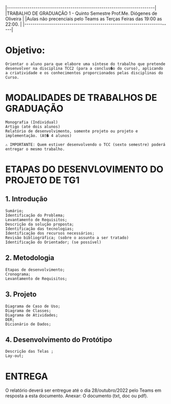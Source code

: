 |------------------------------------------------------------------------|
|TRABALHO DE GRADUAÇÃO 1 - Quinto Semestre Prof.Me. Diógenes de Oliveira |
|Aulas não precenciais pelo Teams as Terças Feiras das 19:00 as 22:00.   |
|------------------------------------------------------------------------|

# Objetivo:
    Orientar o aluno para que elabore uma síntese do trabalho que pretende desenvolver na disciplina TCC2 (para a conclus�o do curso), aplicando a criatividade e os conhecimentos proporcionados pelas disciplinas do Curso.

# MODALIDADES DE TRABALHOS DE GRADUAÇÃO

    Monografia (Individual)
    Artigo (até dois alunos)
    Relatório de desenvolvimento, somente projeto ou projeto e implementação. (At� 4 alunos)

    ⚠️ IMPORTANTE: Quem estiver desenvolvendo o TCC (sexto semestre) poderá entregar o mesmo trabalho.

# ETAPAS DO DESENVLOVIMENTO DO PROJETO DE TG1

##  1. Introdução
    Sumário;
    Identificação do Problema;
    Levantamento de Requisitos;
    Descrição da solução proposta;
    Identificação das tecnologias;
    Identificação dos recursos necessários;
    Revisão bibliográfica; (sobre o assunto a ser tratado)
    Identificação do Orientador; (se possível)

##  2. Metodologia
    Etapas de desenvolvimento;
    Cronograma;
    Levantamento de Requisitos;

##  3. Projeto
    Diagrama de Caso de Uso;
    Diagrama de Classes;
    Diagrama de Atividades;
    DER;
    Dicionário de Dados;

##  4. Desenvolvimento do Protótipo
    Descrição das Telas ;
    Lay-out;

# ENTREGA
O relatório deverá ser entregue até o dia 28/outubro/2022 pelo Teams em resposta a esta documento.
Anexar: O documento (txt, doc ou pdf).








